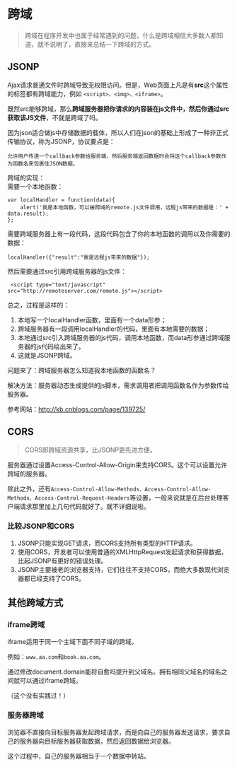 # 跨域
>跨域在程序开发中也属于经常遇到的问题，什么是跨域相信大多数人都知道，就不说明了，直接来总结一下跨域的方式。

## JSONP
Ajax请求普通文件时跨域导致无权限访问。但是，Web页面上凡是有**src**这个属性的标签都有跨域能力，例如 `<script>、<img>、<iframe>`。
  
既然src能够跨域，那么**跨域服务器把你请求的内容装在js文件中，然后你通过src获取该JS文件**，不就是跨域了吗。  

因为json适合做js中存储数据的载体，所以人们在json的基础上形成了一种非正式传输协议，称为JSONP，协议要点是：

	允许用户传递一个callback参数给服务端，然后服务端返回数据时会将这个callback参数作为函数名来包裹住JSON数据。

跨域的实现：  
需要一个本地函数：

    var localHandler = function(data){
        alert('我是本地函数，可以被跨域的remote.js文件调用，远程js带来的数据是：' + data.result);
    };
需要跨域服务器上有一段代码，这段代码包含了你的本地函数的调用以及你需要的数据：

	localHandler({"result":"我是远程js带来的数据"});

然后需要通过src引用跨域服务器的js文件：

	 <script type="text/javascript" src="http://remoteserver.com/remote.js"></script>

总之，过程是这样的：

1. 本地写一个localHandler函数，里面有一个data形参；  
2. 跨域服务器有一段调用localHandler的代码，里面有本地需要的数据；  
3. 本地通过src引入跨域服务器的js代码，调用本地函数，而data形参通过跨域服务器的js代码给出来了。  
4. 这就是JSONP跨域。

问题来了：跨域服务器怎么知道我本地函数的函数名？

解决方法：服务器动态生成提供的js脚本，需求调用者把调用函数名作为参数传给服务器。

参考网站：http://kb.cnblogs.com/page/139725/

## CORS
> CORS即跨域资源共享，比JSONP更先进方便。

服务器通过设置Access-Control-Allow-Origin来支持CORS。这个可以设置允许跨域的服务器。

除此之外，还有`Access-Control-Allow-Methods、Access-Control-Allow-Methods、Access-Control-Request-Headers`等设置，一般来说就是在后台处理客户端请求那里加上几句代码就好了。就不详细说啦。

### 比较JSONP和CORS

1. JSONP只能实现GET请求，而CORS支持所有类型的HTTP请求。
2. 使用CORS，开发者可以使用普通的XMLHttpRequest发起请求和获得数据，比起JSONP有更好的错误处理。
3. JSONP主要被老的浏览器支持，它们往往不支持CORS，而绝大多数现代浏览器都已经支持了CORS。

## 其他跨域方式

### iframe跨域
iframe适用于同一个主域下面不同子域的跨域。

例如：`www.aa.com`和`book.aa.com`。

通过修改document.domain能将自愈吗提升到父域名。拥有相同父域名的域名之间就可以通过iframe跨域。

（这个没有实践过！）

### 服务器跨域
浏览器不直接向目标服务器发起跨域请求，而是向自己的服务器发送请求，要求自己的服务器向目标服务器获取数据，然后返回数据给浏览器。  

这个过程中，自己的服务器相当于一个数据中转站。




